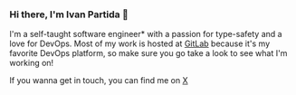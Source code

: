 ### Hi there, I'm Ivan Partida 👋

I'm a self-taught software engineer* with a passion for type-safety and a love for DevOps.
Most of my work is hosted at [GitLab](https://gitlab.com/DeadOcean) because it's my favorite DevOps platform,
so make sure you go take a look to see what I'm working on!

If you wanna get in touch, you can find me on [X](https://twitter.com/DeadOce4n)
